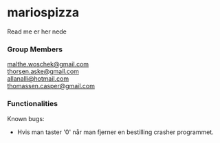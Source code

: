 # mariospizza<br>

Read me er her nede

### Group Members
malthe.woschek@gmail.com <br>
thorsen.aske@gmail.com <br>
allanalli@hotmail.com <br>
thomassen.casper@gmail.com

### Functionalities
Known bugs:
- Hvis man taster '0' når man fjerner en bestilling crasher programmet.
